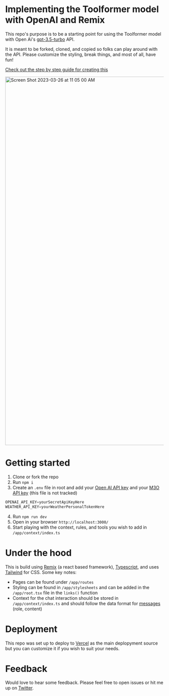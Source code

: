 # Implementing the Toolformer model with OpenAI and Remix
This repo's purpose is to be a starting point for using the Toolformer model with Open Ai's [gpt-3.5-turbo](https://platform.openai.com/docs/guides/chat) API.

It is meant to be forked, cloned, and copied so folks can play around with the API. Please customize the styling, break things, and most of all, have fun!

[Check out the step by step guide for creating this](https://medium.com/@joshua.v.sanger/implementing-toolformer-with-openai-and-remix-22997dd46499)

<img width="1170" alt="Screen Shot 2023-03-26 at 11 05 00 AM" src="https://user-images.githubusercontent.com/5130040/227925516-9c5fedac-455c-45c1-a6cb-508297449ba7.png">


# Getting started
1. Clone or fork the repo
2. Run `npm i`
3. Create an `.env` file in root and add your [Open AI API key](https://platform.openai.com/account/api-keys) and your [M3O API key](https://m3o.com/getting-started) (this file is not tracked)
```javaScript
OPENAI_API_KEY=yourSecretApiKeyHere
WEATHER_API_KEY=yourWeatherPersonalTokenHere
```
4. Run `npm run dev`
5. Open in your browser `http://localhost:3000/`
6. Start playing with the context, rules, and tools you wish to add in `/app/context/index.ts`

# Under the hood
This is build using [Remix](https://remix.run/) (a react based framework), [Typescript](https://www.typescriptlang.org/), and uses [Tailwind](https://tailwindcss.com/) for CSS. Some key notes:
- Pages can be found under `/app/routes`
- Styling can be found in `/app/stylesheets` and can be added in the `/app/root.tsx` file in the `links()` function
- Context for the chat interaction should be stored in `/app/context/index.ts` and should follow the data format for [messages](https://platform.openai.com/docs/guides/chat/introduction) (role, content)

# Deployment
This repo was set up to deploy to [Vercel](https://vercel.com/) as the main deplopyment source but you can customize it if you wish to suit your needs.

# Feedback
Would love to hear some feedback. Please feel free to open issues or hit me up on [Twitter](https://twitter.com/JoshSanger_eth).
